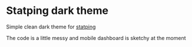 # Statping dark theme
Simple clean dark theme for [statping](https://github.com/hunterlong/statping)

The code is a little messy and mobile dashboard is sketchy at the moment
